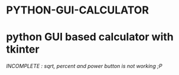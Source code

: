 # PYTHON-GUI-CALCULATOR
# python **GUI** based calculator with tkinter
###### INCOMPLETE :  _sqrt, percent and power button is not working ;P_
